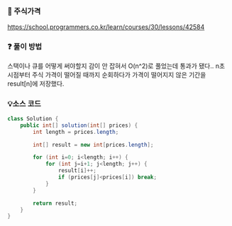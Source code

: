 ### 🔗 주식가격
https://school.programmers.co.kr/learn/courses/30/lessons/42584

### ❓ 풀이 방법
스택이나 큐를 어떻게 써야할지 감이 안 잡혀서 O(n^2)로 풀었는데 통과가 됐다..
n초 시점부터 주식 가격이 떨어질 때까지 순회하다가 가격이 떨어지지 않은 기간을 result[n]에 저장했다.

### 💡소스 코드
```java
class Solution {
    public int[] solution(int[] prices) {
        int length = prices.length;

        int[] result = new int[prices.length];

        for (int i=0; i<length; i++) {
            for (int j=i+1; j<length; j++) {
                result[i]++;
                if (prices[j]<prices[i]) break;
            }
        }

        return result;
    }
}
```